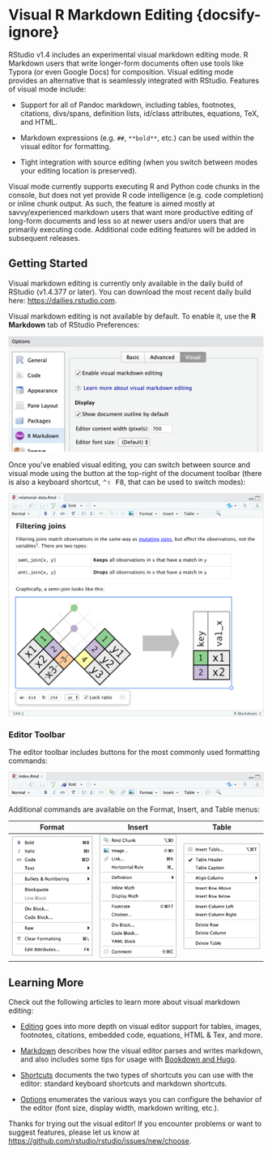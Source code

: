 <!-- -*- mode: gfm -*- -->

# Visual R Markdown Editing {docsify-ignore}

RStudio v1.4 includes an experimental visual markdown editing mode. R Markdown users that write longer-form documents often use tools like Typora (or even Google Docs) for composition. Visual editing mode provides an alternative that is seamlessly integrated with RStudio. Features of visual mode include:

-   Support for all of Pandoc markdown, including tables, footnotes, citations, divs/spans, definition lists, id/class attributes, equations, TeX, and HTML.

-   Markdown expressions (e.g. `##`, `**bold**`, etc.) can be used within the visual editor for formatting.

-   Tight integration with source editing (when you switch between modes your editing location is preserved).

Visual mode currently supports executing R and Python code chunks in the console, but does not yet provide R code intelligence (e.g. code completion) or inline chunk output. As such, the feature is aimed mostly at savvy/experienced markdown users that want more productive editing of long-form documents and less so at newer users and/or users that are primarily executing code. Additional code editing features will be added in subsequent releases.

## Getting Started

Visual markdown editing is currently only available in the daily build of RStudio (v1.4.377 or later). You can download the most recent daily build here: <https://dailies.rstudio.com>.

Visual markdown editing is not available by default. To enable it, use the **R Markdown** tab of RStudio Preferences:

<img src="images/visual-editing-pref.png" class="illustration" width="588"/>

Once you've enabled visual editing, you can switch between source and visual mode using the button at the top-right of the document toolbar (there is also a keyboard shortcut, <kbd>⌃⇧ F8</kbd>, that can be used to switch modes):

<img src="images/visual-editing.png" width="700"/>

### Editor Toolbar

The editor toolbar includes buttons for the most commonly used formatting commands:

<img src="images/visual-editing-toolbar.png" width="700"/>

Additional commands are available on the Format, Insert, and Table menus:

| Format                                     | Insert                                     | Table                                     |
|--------------------------------------------|--------------------------------------------|-------------------------------------------|
| ![](images/visual-editing-format-menu.png) | ![](images/visual-editing-insert-menu.png) | ![](images/visual-editing-table-menu.png) |

## Learning More

Check out the following articles to learn more about visual markdown editing:

-   [Editing](editing) goes into more depth on visual editor support for tables, images, footnotes, citations, embedded code, equations, HTML & Tex, and more.

-   [Markdown](markdown) describes how the visual editor parses and writes markdown, and also includes some tips for usage with [Bookdown and Hugo](markdown#bookdown-amp-hugo).

-   [Shortcuts](shortcuts) documents the two types of shortcuts you can use with the editor: standard keyboard shortcuts and markdown shortcuts.

-   [Options](options) enumerates the various ways you can configure the behavior of the editor (font size, display width, markdown writing, etc.).

Thanks for trying out the visual editor! If you encounter problems or want to suggest features, please let us know at <https://github.com/rstudio/rstudio/issues/new/choose>.
